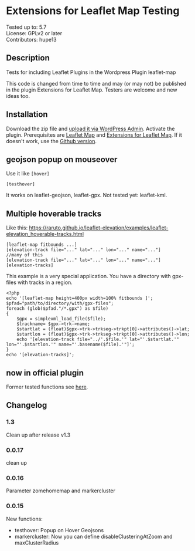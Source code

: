 # Extensions for Leaflet Map Testing

Tested up to: 5.7  
License: GPLv2 or later  
Contributors: hupe13

## Description

Tests for including Leaflet Plugins in the Wordpress Plugin leaflet-map

This code is changed from time to time and may (or may not) be published in the plugin Extensions for Leaflet Map. Testers are welcome and new ideas too.

<h2>Installation</h2>

Download the zip file and <a href="https://wordpress.org/support/article/managing-plugins/#installing-plugins">upload it via WordPress Admin</a>.
Activate the plugin. Prerequisites are <a href="https://wordpress.org/plugins/leaflet-map/">Leaflet Map</a> and <a href="https://wordpress.org/plugins/extensions-leaflet-map/">Extensions for Leaflet Map</a>.
If it doesn't work, use the <a href="https://github.com/hupe13/extensions-leaflet-map">Github version</a>.

<h2>geojson popup on mouseover</h2>

Use it like <code>[hover]</code>

```
[testhover]
```

It works on leaflet-geojson, leaflet-gpx. Not tested yet: leaflet-kml.

<h2>Multiple hoverable tracks</h2>

Like this: https://raruto.github.io/leaflet-elevation/examples/leaflet-elevation_hoverable-tracks.html

```
[leaflet-map fitbounds ...]
[elevation-track file="..." lat="..." lon="..." name="..."]
//many of this
[elevation-track file="..." lat="..." lon="..." name="..."]
[elevation-tracks]
```
This example is a very special application. You have a directory with gpx-files with tracks in a region.
```
<?php
echo '[leaflet-map height=400px width=100% fitbounds ]';
$pfad="path/to/directory/with/gpx-files";
foreach (glob($pfad."/*.gpx") as $file)
{
	$gpx = simplexml_load_file($file);
	$trackname= $gpx->trk->name;
	$startlat = (float)$gpx->trk->trkseg->trkpt[0]->attributes()->lat;
	$startlon = (float)$gpx->trk->trkseg->trkpt[0]->attributes()->lon;
	echo '[elevation-track file="../'.$file.'" lat="'.$startlat.'" lon="'.$startlon.'" name="'.basename($file).'"]';
}
echo '[elevation-tracks]';
```

<h2>now in official plugin</h2>
Former tested functions see <a href="https://github.com/hupe13/extensions-leaflet-map/">here</a>.

## Changelog

### 1.3

Clean up after release v1.3

### 0.0.17

clean up

### 0.0.16

Parameter zomehomemap and markercluster

### 0.0.15
New functions:
* testhover: Popup on Hover Geojsons
* markercluster: Now you can define disableClusteringAtZoom and maxClusterRadius
